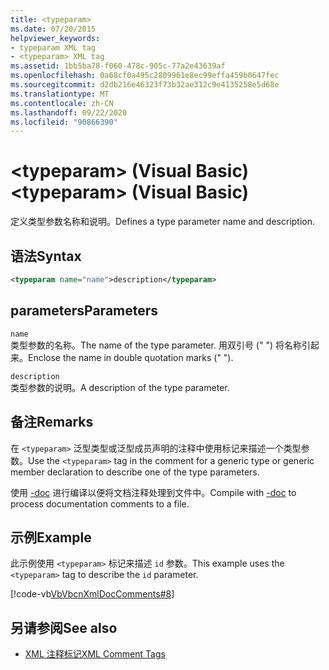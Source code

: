 ```yaml
---
title: <typeparam>
ms.date: 07/20/2015
helpviewer_keywords:
- typeparam XML tag
- <typeparam> XML tag
ms.assetid: 1bb5ba78-f060-478c-905c-77a2e43639af
ms.openlocfilehash: 0a68cf0a495c2809961e8ec99effa459b0647fec
ms.sourcegitcommit: d2db216e46323f73b32ae312c9e4135258e5d68e
ms.translationtype: MT
ms.contentlocale: zh-CN
ms.lasthandoff: 09/22/2020
ms.locfileid: "90866390"
---
```

# <a name="typeparam-visual-basic"></a><span data-ttu-id="fbfc8-101">\<typeparam> (Visual Basic)</span><span class="sxs-lookup"><span data-stu-id="fbfc8-101">\<typeparam> (Visual Basic)</span></span>

<span data-ttu-id="fbfc8-102">定义类型参数名称和说明。</span><span class="sxs-lookup"><span data-stu-id="fbfc8-102">Defines a type parameter name and description.</span></span>  
  
## <a name="syntax"></a><span data-ttu-id="fbfc8-103">语法</span><span class="sxs-lookup"><span data-stu-id="fbfc8-103">Syntax</span></span>  
  
```xml  
<typeparam name="name">description</typeparam>  
```  
  
## <a name="parameters"></a><span data-ttu-id="fbfc8-104">parameters</span><span class="sxs-lookup"><span data-stu-id="fbfc8-104">Parameters</span></span>  

 `name`  
 <span data-ttu-id="fbfc8-105">类型参数的名称。</span><span class="sxs-lookup"><span data-stu-id="fbfc8-105">The name of the type parameter.</span></span> <span data-ttu-id="fbfc8-106">用双引号 (" ") 将名称引起来。</span><span class="sxs-lookup"><span data-stu-id="fbfc8-106">Enclose the name in double quotation marks (" ").</span></span>  
  
 `description`  
 <span data-ttu-id="fbfc8-107">类型参数的说明。</span><span class="sxs-lookup"><span data-stu-id="fbfc8-107">A description of the type parameter.</span></span>  
  
## <a name="remarks"></a><span data-ttu-id="fbfc8-108">备注</span><span class="sxs-lookup"><span data-stu-id="fbfc8-108">Remarks</span></span>  

 <span data-ttu-id="fbfc8-109">在 `<typeparam>` 泛型类型或泛型成员声明的注释中使用标记来描述一个类型参数。</span><span class="sxs-lookup"><span data-stu-id="fbfc8-109">Use the `<typeparam>` tag in the comment for a generic type or generic member declaration to describe one of the type parameters.</span></span>  
  
 <span data-ttu-id="fbfc8-110">使用 [-doc](../../reference/command-line-compiler/doc.md) 进行编译以便将文档注释处理到文件中。</span><span class="sxs-lookup"><span data-stu-id="fbfc8-110">Compile with [-doc](../../reference/command-line-compiler/doc.md) to process documentation comments to a file.</span></span>  
  
## <a name="example"></a><span data-ttu-id="fbfc8-111">示例</span><span class="sxs-lookup"><span data-stu-id="fbfc8-111">Example</span></span>  

 <span data-ttu-id="fbfc8-112">此示例使用 `<typeparam>` 标记来描述 `id` 参数。</span><span class="sxs-lookup"><span data-stu-id="fbfc8-112">This example uses the `<typeparam>` tag to describe the `id` parameter.</span></span>  
  
 [!code-vb[VbVbcnXmlDocComments#8](~/samples/snippets/visualbasic/VS_Snippets_VBCSharp/VbVbcnXmlDocComments/VB/Class1.vb#8)]  
  
## <a name="see-also"></a><span data-ttu-id="fbfc8-113">另请参阅</span><span class="sxs-lookup"><span data-stu-id="fbfc8-113">See also</span></span>

- [<span data-ttu-id="fbfc8-114">XML 注释标记</span><span class="sxs-lookup"><span data-stu-id="fbfc8-114">XML Comment Tags</span></span>](index.md)
